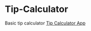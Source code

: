 # Tip-Calculator
Basic tip calculator 
[Tip Calculator App](https://tipcalculatorfinal.shwetanksingh.repl.co/)
